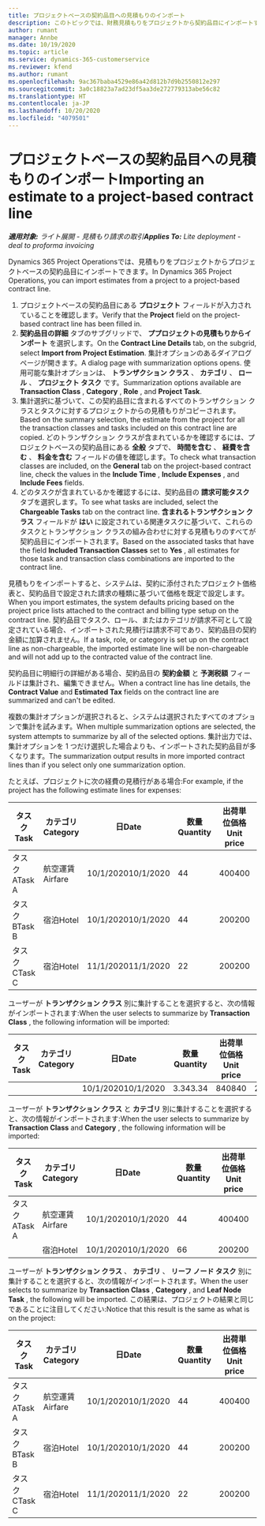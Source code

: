 ```yaml
---
title: プロジェクトベースの契約品目への見積もりのインポート
description: このトピックでは、財務見積もりをプロジェクトから契約品目にインポートする方法について説明します。
author: rumant
manager: Annbe
ms.date: 10/19/2020
ms.topic: article
ms.service: dynamics-365-customerservice
ms.reviewer: kfend
ms.author: rumant
ms.openlocfilehash: 9ac367baba4529e86a42d812b7d9b2550812e297
ms.sourcegitcommit: 3a0c18823a7ad23df5aa3de272779313abe56c82
ms.translationtype: HT
ms.contentlocale: ja-JP
ms.lasthandoff: 10/20/2020
ms.locfileid: "4079501"
---
```

# <a name="importing-an-estimate-to-a-project-based-contract-line"></a><span data-ttu-id="9d969-103">プロジェクトベースの契約品目への見積もりのインポート</span><span class="sxs-lookup"><span data-stu-id="9d969-103">Importing an estimate to a project-based contract line</span></span>

<span data-ttu-id="9d969-104">_**適用対象:** ライト展開 - 見積もり請求の取引_</span><span class="sxs-lookup"><span data-stu-id="9d969-104">_**Applies To:** Lite deployment - deal to proforma invoicing_</span></span>

<span data-ttu-id="9d969-105">Dynamics 365 Project Operationsでは、見積もりをプロジェクトからプロジェクトベースの契約品目にインポートできます。</span><span class="sxs-lookup"><span data-stu-id="9d969-105">In Dynamics 365 Project Operations, you can import estimates from a project to a project-based contract line.</span></span>

1. <span data-ttu-id="9d969-106">プロジェクトベースの契約品目にある **プロジェクト** フィールドが入力されていることを確認します。</span><span class="sxs-lookup"><span data-stu-id="9d969-106">Verify that the **Project** field on the project-based contract line has been filled in.</span></span>
2. <span data-ttu-id="9d969-107">**契約品目の詳細** タブのサブグリッドで、 **ププロジェクトの見積もりからインポート** を選択します。</span><span class="sxs-lookup"><span data-stu-id="9d969-107">On the **Contract Line Details** tab, on the subgrid, select **Import from Project Estimation**.</span></span> <span data-ttu-id="9d969-108">集計オプションのあるダイアログ ページが開きます。</span><span class="sxs-lookup"><span data-stu-id="9d969-108">A dialog page with summarization options opens.</span></span> <span data-ttu-id="9d969-109">使用可能な集計オプションは、 **トランザクション クラス** 、 **カテゴリ** 、 **ロール** 、 **プロジェクト タスク** です。</span><span class="sxs-lookup"><span data-stu-id="9d969-109">Summarization options available are **Transaction Class** , **Category** , **Role** , and **Project Task**.</span></span>
3. <span data-ttu-id="9d969-110">集計選択に基づいて、この契約品目に含まれるすべてのトランザクション クラスとタスクに対するプロジェクトからの見積もりがコピーされます。</span><span class="sxs-lookup"><span data-stu-id="9d969-110">Based on the summary selection, the estimate from the project for all the transaction classes and tasks included on this contract line are copied.</span></span> <span data-ttu-id="9d969-111">どのトランザクション クラスが含まれているかを確認するには、プロジェクトベースの契約品目にある **全般** タブで、 **時間を含む** 、 **経費を含む** 、 **料金を含む** フィールドの値を確認します。</span><span class="sxs-lookup"><span data-stu-id="9d969-111">To check what transaction classes are included, on the **General** tab on the project-based contract line, check the values in the **Include Time** , **Include Expenses** , and **Include Fees** fields.</span></span> 
4. <span data-ttu-id="9d969-112">どのタスクが含まれているかを確認するには、契約品目の **請求可能タスク** タブを選択します。</span><span class="sxs-lookup"><span data-stu-id="9d969-112">To see what tasks are included, select the **Chargeable Tasks** tab on the contract line.</span></span> <span data-ttu-id="9d969-113">**含まれるトランザクション クラス** フィールドが **はい** に設定されている関連タスクに基づいて、これらのタスクとトランザクション クラスの組み合わせに対する見積もりのすべてが契約品目にインポートされます。</span><span class="sxs-lookup"><span data-stu-id="9d969-113">Based on the associated tasks that have the field **Included Transaction Classes** set to **Yes** , all estimates for those task and transaction class combinations are imported to the contract line.</span></span>

<span data-ttu-id="9d969-114">見積もりをインポートすると、システムは、契約に添付されたプロジェクト価格表と、契約品目で設定された請求の種類に基づいて価格を既定で設定します。</span><span class="sxs-lookup"><span data-stu-id="9d969-114">When you import estimates, the system defaults pricing based on the project price lists attached to the contract and billing type setup on the contract line.</span></span> <span data-ttu-id="9d969-115">契約品目でタスク、ロール、またはカテゴリが請求不可として設定されている場合、インポートされた見積行は請求不可であり、契約品目の契約金額に加算されません。</span><span class="sxs-lookup"><span data-stu-id="9d969-115">If a task, role, or category is set up on the contract line as non-chargeable, the imported estimate line will be non-chargeable and will not add up to the contracted value of the contract line.</span></span>

<span data-ttu-id="9d969-116">契約品目に明細行の詳細がある場合、契約品目の **契約金額** と **予測税額** フィールドは集計され、編集できません。</span><span class="sxs-lookup"><span data-stu-id="9d969-116">When a contract line has line details, the **Contract Value** and **Estimated Tax** fields on the contract line are summarized and can't be edited.</span></span>

<span data-ttu-id="9d969-117">複数の集計オプションが選択されると、システムは選択されたすべてのオプションで集計を試みます。</span><span class="sxs-lookup"><span data-stu-id="9d969-117">When multiple summarization options are selected, the system attempts to summarize by all of the selected options.</span></span> <span data-ttu-id="9d969-118">集計出力では、集計オプションを 1 つだけ選択した場合よりも、インポートされた契約品目が多くなります。</span><span class="sxs-lookup"><span data-stu-id="9d969-118">The summarization output results in more imported contract lines than if you select only one summarization option.</span></span>

<span data-ttu-id="9d969-119">たとえば、プロジェクトに次の経費の見積行がある場合:</span><span class="sxs-lookup"><span data-stu-id="9d969-119">For example, if the project has the following estimate lines for expenses:</span></span>

| <span data-ttu-id="9d969-120">タスク​</span><span class="sxs-lookup"><span data-stu-id="9d969-120">Task</span></span> | <span data-ttu-id="9d969-121">カテゴリ</span><span class="sxs-lookup"><span data-stu-id="9d969-121">Category</span></span> | <span data-ttu-id="9d969-122">日</span><span class="sxs-lookup"><span data-stu-id="9d969-122">Date</span></span> | <span data-ttu-id="9d969-123">数量</span><span class="sxs-lookup"><span data-stu-id="9d969-123">Quantity</span></span> | <span data-ttu-id="9d969-124">出荷単位価格</span><span class="sxs-lookup"><span data-stu-id="9d969-124">Unit price</span></span> | <span data-ttu-id="9d969-125">金額</span><span class="sxs-lookup"><span data-stu-id="9d969-125">Amount</span></span> |
| --- | --- | --- | --- | --- | --- |
| <span data-ttu-id="9d969-126">タスク A</span><span class="sxs-lookup"><span data-stu-id="9d969-126">Task A</span></span> | <span data-ttu-id="9d969-127">航空運賃</span><span class="sxs-lookup"><span data-stu-id="9d969-127">Airfare</span></span> | <span data-ttu-id="9d969-128">10/1/2020</span><span class="sxs-lookup"><span data-stu-id="9d969-128">10/1/2020</span></span> | <span data-ttu-id="9d969-129">4</span><span class="sxs-lookup"><span data-stu-id="9d969-129">4</span></span> | <span data-ttu-id="9d969-130">400</span><span class="sxs-lookup"><span data-stu-id="9d969-130">400</span></span> | <span data-ttu-id="9d969-131">1600</span><span class="sxs-lookup"><span data-stu-id="9d969-131">1600</span></span> |
| <span data-ttu-id="9d969-132">タスク B</span><span class="sxs-lookup"><span data-stu-id="9d969-132">Task B</span></span> | <span data-ttu-id="9d969-133">宿泊</span><span class="sxs-lookup"><span data-stu-id="9d969-133">Hotel</span></span> | <span data-ttu-id="9d969-134">10/1/2020</span><span class="sxs-lookup"><span data-stu-id="9d969-134">10/1/2020</span></span> | <span data-ttu-id="9d969-135">4</span><span class="sxs-lookup"><span data-stu-id="9d969-135">4</span></span> | <span data-ttu-id="9d969-136">200</span><span class="sxs-lookup"><span data-stu-id="9d969-136">200</span></span> | <span data-ttu-id="9d969-137">800</span><span class="sxs-lookup"><span data-stu-id="9d969-137">800</span></span> |
| <span data-ttu-id="9d969-138">タスク C</span><span class="sxs-lookup"><span data-stu-id="9d969-138">Task C</span></span> | <span data-ttu-id="9d969-139">宿泊</span><span class="sxs-lookup"><span data-stu-id="9d969-139">Hotel</span></span> | <span data-ttu-id="9d969-140">11/1/2020</span><span class="sxs-lookup"><span data-stu-id="9d969-140">11/1/2020</span></span> | <span data-ttu-id="9d969-141">2</span><span class="sxs-lookup"><span data-stu-id="9d969-141">2</span></span> | <span data-ttu-id="9d969-142">200</span><span class="sxs-lookup"><span data-stu-id="9d969-142">200</span></span> | <span data-ttu-id="9d969-143">400</span><span class="sxs-lookup"><span data-stu-id="9d969-143">400</span></span> |

<span data-ttu-id="9d969-144">ユーザーが **トランザクション クラス** 別に集計することを選択すると、次の情報がインポートされます:</span><span class="sxs-lookup"><span data-stu-id="9d969-144">When the user selects to summarize by **Transaction Class** , the following information will be imported:</span></span>

| <span data-ttu-id="9d969-145">タスク​</span><span class="sxs-lookup"><span data-stu-id="9d969-145">Task</span></span> | <span data-ttu-id="9d969-146">カテゴリ</span><span class="sxs-lookup"><span data-stu-id="9d969-146">Category</span></span> | <span data-ttu-id="9d969-147">日</span><span class="sxs-lookup"><span data-stu-id="9d969-147">Date</span></span> | <span data-ttu-id="9d969-148">数量</span><span class="sxs-lookup"><span data-stu-id="9d969-148">Quantity</span></span> | <span data-ttu-id="9d969-149">出荷単位価格</span><span class="sxs-lookup"><span data-stu-id="9d969-149">Unit price</span></span> | <span data-ttu-id="9d969-150">金額</span><span class="sxs-lookup"><span data-stu-id="9d969-150">Amount</span></span> |
| --- | --- | --- | --- | --- | --- |
| &nbsp; | &nbsp; | <span data-ttu-id="9d969-151">10/1/2020</span><span class="sxs-lookup"><span data-stu-id="9d969-151">10/1/2020</span></span> | <span data-ttu-id="9d969-152">3.34</span><span class="sxs-lookup"><span data-stu-id="9d969-152">3.34</span></span> | <span data-ttu-id="9d969-153">840</span><span class="sxs-lookup"><span data-stu-id="9d969-153">840</span></span> | <span data-ttu-id="9d969-154">2800</span><span class="sxs-lookup"><span data-stu-id="9d969-154">2800</span></span> |

<span data-ttu-id="9d969-155">ユーザーが **トランザクション クラス** と **カテゴリ** 別に集計することを選択すると、次の情報がインポートされます:</span><span class="sxs-lookup"><span data-stu-id="9d969-155">When the user selects to summarize by **Transaction Class** and **Category** , the following information will be imported:</span></span>

| <span data-ttu-id="9d969-156">タスク​</span><span class="sxs-lookup"><span data-stu-id="9d969-156">Task</span></span> | <span data-ttu-id="9d969-157">カテゴリ</span><span class="sxs-lookup"><span data-stu-id="9d969-157">Category</span></span> | <span data-ttu-id="9d969-158">日</span><span class="sxs-lookup"><span data-stu-id="9d969-158">Date</span></span> | <span data-ttu-id="9d969-159">数量</span><span class="sxs-lookup"><span data-stu-id="9d969-159">Quantity</span></span> | <span data-ttu-id="9d969-160">出荷単位価格</span><span class="sxs-lookup"><span data-stu-id="9d969-160">Unit price</span></span> | <span data-ttu-id="9d969-161">金額</span><span class="sxs-lookup"><span data-stu-id="9d969-161">Amount</span></span> |
| --- | --- | --- | --- | --- | --- |
| <span data-ttu-id="9d969-162">タスク A</span><span class="sxs-lookup"><span data-stu-id="9d969-162">Task A</span></span> | <span data-ttu-id="9d969-163">航空運賃</span><span class="sxs-lookup"><span data-stu-id="9d969-163">Airfare</span></span> | <span data-ttu-id="9d969-164">10/1/2020</span><span class="sxs-lookup"><span data-stu-id="9d969-164">10/1/2020</span></span> | <span data-ttu-id="9d969-165">4</span><span class="sxs-lookup"><span data-stu-id="9d969-165">4</span></span> | <span data-ttu-id="9d969-166">400</span><span class="sxs-lookup"><span data-stu-id="9d969-166">400</span></span> | <span data-ttu-id="9d969-167">1600</span><span class="sxs-lookup"><span data-stu-id="9d969-167">1600</span></span> |
| &nbsp;| <span data-ttu-id="9d969-168">宿泊</span><span class="sxs-lookup"><span data-stu-id="9d969-168">Hotel</span></span> | <span data-ttu-id="9d969-169">10/1/2020</span><span class="sxs-lookup"><span data-stu-id="9d969-169">10/1/2020</span></span> | <span data-ttu-id="9d969-170">6</span><span class="sxs-lookup"><span data-stu-id="9d969-170">6</span></span> | <span data-ttu-id="9d969-171">200</span><span class="sxs-lookup"><span data-stu-id="9d969-171">200</span></span> | <span data-ttu-id="9d969-172">1200</span><span class="sxs-lookup"><span data-stu-id="9d969-172">1200</span></span> |

<span data-ttu-id="9d969-173">ユーザーが **トランザクション クラス** 、 **カテゴリ** 、 **リーフ ノード タスク** 別に集計することを選択すると、次の情報がインポートされます。</span><span class="sxs-lookup"><span data-stu-id="9d969-173">When the user selects to summarize by **Transaction Class** , **Category** , and **Leaf Node Task** , the following will be imported.</span></span> <span data-ttu-id="9d969-174">この結果は、プロジェクトの結果と同じであることに注目してください:</span><span class="sxs-lookup"><span data-stu-id="9d969-174">Notice that this result is the same as what is on the project:</span></span>

| <span data-ttu-id="9d969-175">タスク​</span><span class="sxs-lookup"><span data-stu-id="9d969-175">Task</span></span> | <span data-ttu-id="9d969-176">カテゴリ</span><span class="sxs-lookup"><span data-stu-id="9d969-176">Category</span></span> | <span data-ttu-id="9d969-177">日</span><span class="sxs-lookup"><span data-stu-id="9d969-177">Date</span></span> | <span data-ttu-id="9d969-178">数量</span><span class="sxs-lookup"><span data-stu-id="9d969-178">Quantity</span></span> | <span data-ttu-id="9d969-179">出荷単位価格</span><span class="sxs-lookup"><span data-stu-id="9d969-179">Unit price</span></span> | <span data-ttu-id="9d969-180">金額</span><span class="sxs-lookup"><span data-stu-id="9d969-180">Amount</span></span> |
| --- | --- | --- | --- | --- | --- |
| <span data-ttu-id="9d969-181">タスク A</span><span class="sxs-lookup"><span data-stu-id="9d969-181">Task A</span></span> | <span data-ttu-id="9d969-182">航空運賃</span><span class="sxs-lookup"><span data-stu-id="9d969-182">Airfare</span></span> | <span data-ttu-id="9d969-183">10/1/2020</span><span class="sxs-lookup"><span data-stu-id="9d969-183">10/1/2020</span></span> | <span data-ttu-id="9d969-184">4</span><span class="sxs-lookup"><span data-stu-id="9d969-184">4</span></span> | <span data-ttu-id="9d969-185">400</span><span class="sxs-lookup"><span data-stu-id="9d969-185">400</span></span> | <span data-ttu-id="9d969-186">1600</span><span class="sxs-lookup"><span data-stu-id="9d969-186">1600</span></span> |
| <span data-ttu-id="9d969-187">タスク B</span><span class="sxs-lookup"><span data-stu-id="9d969-187">Task B</span></span> | <span data-ttu-id="9d969-188">宿泊</span><span class="sxs-lookup"><span data-stu-id="9d969-188">Hotel</span></span> | <span data-ttu-id="9d969-189">10/1/2020</span><span class="sxs-lookup"><span data-stu-id="9d969-189">10/1/2020</span></span> | <span data-ttu-id="9d969-190">4</span><span class="sxs-lookup"><span data-stu-id="9d969-190">4</span></span> | <span data-ttu-id="9d969-191">200</span><span class="sxs-lookup"><span data-stu-id="9d969-191">200</span></span> | <span data-ttu-id="9d969-192">800</span><span class="sxs-lookup"><span data-stu-id="9d969-192">800</span></span> |
| <span data-ttu-id="9d969-193">タスク C</span><span class="sxs-lookup"><span data-stu-id="9d969-193">Task C</span></span> | <span data-ttu-id="9d969-194">宿泊</span><span class="sxs-lookup"><span data-stu-id="9d969-194">Hotel</span></span> | <span data-ttu-id="9d969-195">11/1/2020</span><span class="sxs-lookup"><span data-stu-id="9d969-195">11/1/2020</span></span> | <span data-ttu-id="9d969-196">2</span><span class="sxs-lookup"><span data-stu-id="9d969-196">2</span></span> | <span data-ttu-id="9d969-197">200</span><span class="sxs-lookup"><span data-stu-id="9d969-197">200</span></span> | <span data-ttu-id="9d969-198">400</span><span class="sxs-lookup"><span data-stu-id="9d969-198">400</span></span> |
